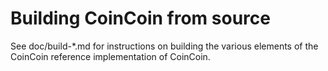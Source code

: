 Building CoinCoin from source
=============

See doc/build-*.md for instructions on building the various
elements of the CoinCoin reference implementation of CoinCoin.
